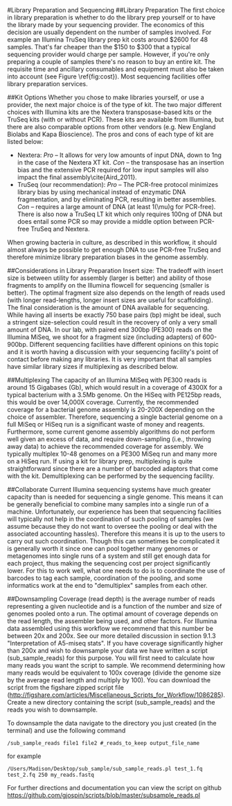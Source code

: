 #Library Preparation and Sequencing 
##Library Preparation
The first choice in library preparation is whether to do the library prep yourself or to have the library made by your sequencing provider. The economics of this decision are usually dependent on the number of samples involved. For example an Illumina TruSeq library prep kit costs around $2600 for 48 samples.  That's far cheaper than the $150 to $300 that a typical sequencing provider would charge per sample.  However, if you're only preparing a couple of samples there's no reason to buy an entire kit. The requisite time and ancillary consumables and equipment must also be taken into account (see Figure \ref{fig:cost}). Most sequencing facilities offer library preparation services.

##Kit Options
Whether you chose to make libraries yourself, or use a provider, the next major choice is of the type of kit.  The two major different choices with Illumina kits are the Nextera transposase-based kits or the TruSeq kits (with or without PCR). These kits are available from Illumina, but there are also comparable options from other vendors (e.g. New England Biolabs and Kapa Bioscience). The pros and cons of each type of kit are listed below:

+ Nextera: _Pro_ – It allows for very low amounts of input DNA, down to 1ng in the case of the Nextera XT kit. _Con_ – the transposase has an insertion bias and the extensive PCR required for low input samples will also impact the final assembly\cite{Aird_2011}.
+ TruSeq (our recommendation): _Pro_ – The PCR-free protocol minimizes library bias by using mechanical instead of enzymatic DNA fragmentation, and by eliminating PCR, resulting in better assemblies. _Con_ – requires a large amount of DNA (at least 1\(\mu\)g for PCR-free).  There is also now a TruSeq LT kit which only requires 100ng of DNA but does entail some PCR so may provide a middle option between PCR-free TruSeq and Nextera.

When growing bacteria in culture, as described in this workflow, it should almost always be possible to get enough DNA to use PCR-free TruSeq and therefore minimize library preparation biases in the genome assembly.

##Considerations in Library Preparation
Insert size: The tradeoff with insert size is between utility for assembly (larger is better) and ability of those fragments to amplify on the Illumina flowcell for sequencing (smaller is better). The optimal fragment size also depends on the length of reads used (with longer read-lengths, longer insert sizes are useful for scaffolding). The final consideration is the amount of DNA available for sequencing. While having all inserts be exactly 750 base pairs (bp) might be ideal, such a stringent size-selection could result in the recovery of only a very small amount of DNA. In our lab, with paired end 300bp (PE300) reads on the Illumina MiSeq, we shoot for a fragment size (including adapters) of 600-900bp. Different sequencing facilities have different opinions on this topic and it is worth having a discussion with your sequencing facility's point of contact before making any libraries.  It is very important that all samples have similar library sizes if multiplexing as described below.

##Multiplexing
The capacity of an Illumina MiSeq with PE300 reads is around 15 Gigabases (Gb), which would result in a coverage of 4300X for a typical bacterium with a 3.5Mb genome. On the HiSeq with PE125bp reads, this would be over 14,000X coverage. Currently, the recommended coverage for a bacterial genome assembly is 20-200X depending on the choice of assembler. Therefore, sequencing a single bacterial genome on a full MiSeq or HiSeq run is a significant waste of money and reagents. Furthermore, some current genome assembly algorithms do not perform well given an excess of data, and require down-sampling (i.e., throwing away data) to achieve the recommended coverage for assembly. We typically multiplex 10-48 genomes on a PE300 MiSeq run and many more on a HiSeq run. If using a kit for library prep, multiplexing is quite straightforward since there are a number of barcoded adaptors that come with the kit. Demultiplexing can be performed by the sequencing facility.

##Collaborate
Current Illumina sequencing systems have much greater capacity than is needed for sequencing a single genome.  This means it can be generally beneficial to combine many samples into a single run of a machine.  Unfortunately, our experience has been that sequencing facilities will typically not help in the coordination of such pooling of samples (we assume because they do not want to oversee the pooling or deal with the associated accounting hassles).  Therefore this means it is up to the users to carry out such coordination.  Though this can sometimes be complicated it is generally worth it since one can pool together many genomes or metagenomes into single runs of a system and still get enough data for each project, thus making the sequencing cost per project significantly lower.  For this to work well, what one needs to do is to coordinate the use of barcodes to tag each sample, coordination of the pooling, and some informatics work at the end to "demultiplex" samples from each other. 

##Downsampling
Coverage (read depth) is the average number of reads representing a given nucleotide and is a function of the number and size of genomes pooled onto a run.  The optimal amount of coverage depends on the read length, the assembler being used, and other factors.  For Illumina data assembled using this workflow we recommend that this number be between 20x and 200x.  See our more detailed discussion in section 9.1.3 "Interpretation of A5-miseq stats".  If you have coverage significantly higher than 200x and wish to downsample your data we have written a script (sub\_sample\_reads)  for this purpose. You will first need to calculate how many reads you want the script to sample. We recommend determining how many reads would be equivalent to 100x coverage (divide the genome size by the average read length and multiply by 100). You can download the script from the figshare zipped script file (http://figshare.com/articles/Miscellaneous_Scripts_for_Workflow/1086285). Create a new directory containing the script (sub\_sample\_reads) and the reads you wish to downsample. 
    
To downsample the data navigate to the directory you just created (in the terminal) and use the following command

    /sub_sample_reads file1 file2 #_reads_to_keep output_file_name  
for example   

    /Users/Madison/Desktop/sub_sample/sub_sample_reads.pl test_1.fq test_2.fq 250 my_reads.fastq  
    
For further directions and documentation you can view the script on github  https://github.com/gjospin/scripts/blob/master/subsample_reads.pl
